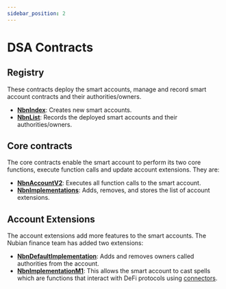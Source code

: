 ```yaml
---
sidebar_position: 2
---
```


# DSA Contracts

## Registry

These contracts deploy the smart accounts, manage and record smart account contracts and their authorities/owners.

* [**NbnIndex**](registry/nbnindex.md): Creates new smart accounts.
* [**NbnList**](registry/nbnlist.md): Records the deployed smart accounts and their authorities/owners.

## Core contracts

The core contracts enable the smart account to perform its two core functions, execute function calls and update account extensions. They are:

* [**NbnAccountV2**](core/nbnaccountv2.md): Executes all function calls to the smart account.
* [**NbnImplementations**](core/nbnimplementations.md): Adds, removes, and stores the list of account extensions.

## Account Extensions

The account extensions add more features to the smart accounts. The Nubian finance team has added two extensions:

* [**NbnDefaultImplementation**](implementations/nbndefaultimplementation.md): Adds and removes owners called authorities from the account.
* [**NbnImplementationM1**](implementations/nbnimplementationm1.md): This allows the smart account to cast spells which are functions that interact with DeFi protocols using [connectors](../connectors/connectors-explained.md).

